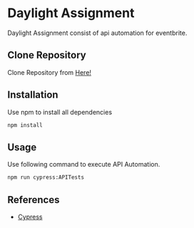 # Daylight Assignment

Daylight Assignment consist of api automation for eventbrite.

## Clone Repository

Clone Repository from [Here!](https://github.com/gagandeepsingh26/daylight)

## Installation

Use npm to install all dependencies

```bash
npm install
```

## Usage
Use following command to execute API Automation. 

```bash
npm run cypress:APITests
```

## References
- [Cypress](https://docs.cypress.io/guides/overview/why-cypress)
